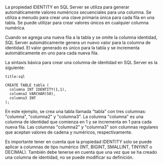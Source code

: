 La propiedad IDENTITY en SQL Server se utiliza para generar automáticamente valores numéricos secuenciales para una columna. Se utiliza a menudo para crear una clave primaria única para cada fila en una tabla. Se puede utilizar para crear valores únicos en cualquier columna numérica.

Cuando se agrega una nueva fila a la tabla y se omite la columna identidad, SQL Server automáticamente genera un nuevo valor para la columna de identidad. El valor generado es único para la tabla y se incrementa automáticamente en uno para cada nueva fila.

La sintaxis básica para crear una columna de identidad en SQL Server es la siguiente:

```ad-note
title:sql
```
```
CREATE TABLE tabla (
  columna INT IDENTITY(1,1),
  columna2 VARCHAR(50),
  columna3 INT
);
```

En este ejemplo, se crea una tabla llamada "tabla" con tres columnas: "columna", "columna2" y "columna3". La columna "columna" es una columna de identidad que comienza en 1 y se incrementa en 1 para cada nueva fila. Las columnas "columna2" y "columna3" son columnas regulares que aceptan valores de cadena y numéricos, respectivamente.

Es importante tener en cuenta que la propiedad IDENTITY solo se puede aplicar a columnas de tipo numérico (INT, BIGINT, SMALLINT, TINYINT o DECIMAL). También debe tenerse en cuenta que una vez que se ha creado una columna de identidad, no se puede modificar su definición.